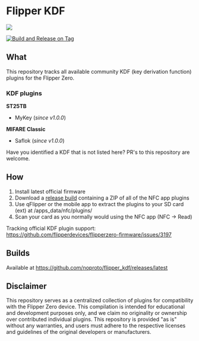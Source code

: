 # Flipper KDF

![](https://thumb.tildacdn.com/tild3332-3839-4061-b663-363464303432/-/resize/214x/-/format/webp/noroot.png)

[![Build and Release on Tag](https://github.com/noproto/flipper_kdf/actions/workflows/dist.yml/badge.svg)](https://github.com/noproto/flipper_kdf/actions/workflows/dist.yml)

## What

This repository tracks all available community KDF (key derivation function) plugins for the Flipper Zero.

### KDF plugins

**ST25TB**
* MyKey (*since v1.0.0*)

**MIFARE Classic**
* Saflok (*since v1.0.0*)

Have you identified a KDF that is not listed here? PR's to this repository are welcome.

## How

1. Install latest official firmware
2. Download a [release build](https://github.com/noproto/flipper_kdf/releases/latest) containing a ZIP of all of the NFC app plugins
3. Use qFlipper or the mobile app to extract the plugins to your SD card (ext) at /apps_data/nfc/plugins/
4. Scan your card as you normally would using the NFC app (NFC -> Read)

Tracking official KDF plugin support: https://github.com/flipperdevices/flipperzero-firmware/issues/3197

## Builds

Available at https://github.com/noproto/flipper_kdf/releases/latest

## Disclaimer

This repository serves as a centralized collection of plugins for compatibility with the Flipper Zero device. This compilation is intended for educational and development purposes only, and we claim no originality or ownership over contributed individual plugins. This repository is provided "as is" without any warranties, and users must adhere to the respective licenses and guidelines of the original developers or manufacturers.

